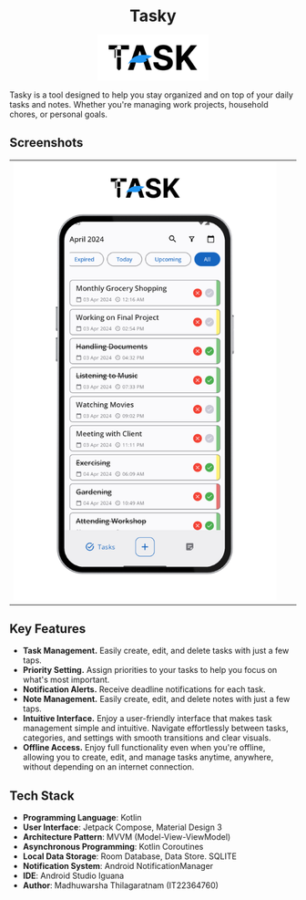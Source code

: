 <h1 align="center" style="font-size:28px; line-height:1"><b>Tasky</b></h1>

<div align="center">
  <img alt="Routine Tracker logo" src="images/app_logo.png" height="80px">
</div>

<p>
  Tasky is a tool designed to help you stay organized and on top of your daily tasks and notes. Whether you're managing work projects, household chores, or personal goals.
</p>

## Screenshots
|                      |                      |                      |
|----------------------|----------------------|----------------------|
| ![](images/img1.png) | |  |

## Key Features

- **Task Management.** Easily create, edit, and delete tasks with just a few taps.
- **Priority Setting.** Assign priorities to your tasks to help you focus on what's most important.
- **Notification Alerts.** Receive deadline notifications for each task.
- **Note Management.** Easily create, edit, and delete notes with just a few taps.
- **Intuitive Interface.**  Enjoy a user-friendly interface that makes task management simple and intuitive. Navigate effortlessly between tasks, categories, and settings with smooth transitions and clear visuals.
- **Offline Access.** Enjoy full functionality even when you're offline, allowing you to create, edit, and manage tasks anytime, anywhere, without depending on an internet connection.
  
## Tech Stack

- **Programming Language**: Kotlin
- **User Interface**: Jetpack Compose, Material Design 3
- **Architecture Pattern**: MVVM (Model-View-ViewModel)
- **Asynchronous Programming**: Kotlin Coroutines
- **Local Data Storage**: Room Database, Data Store. SQLITE
- **Notification System**: Android NotificationManager
- **IDE**: Android Studio Iguana
- **Author**: Madhuwarsha Thilagaratnam (IT22364760)


